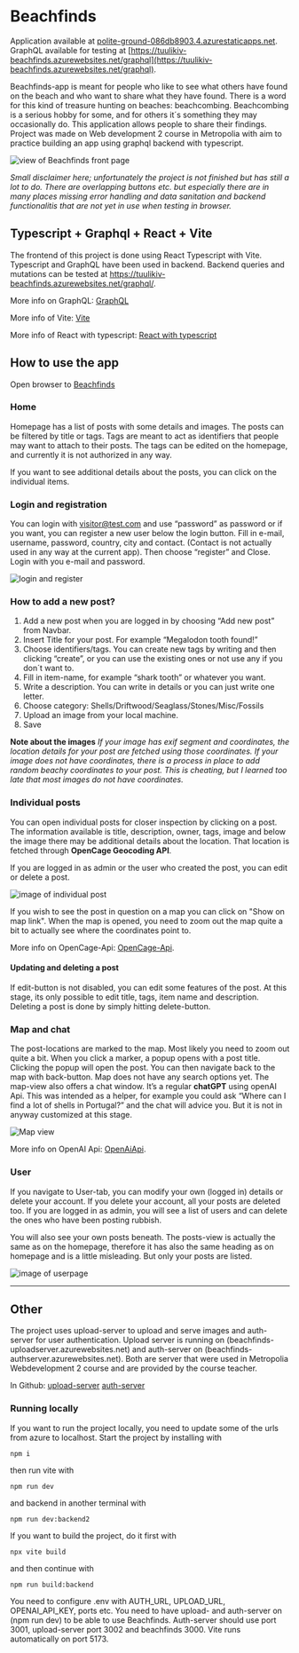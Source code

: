 # Beachfinds

Application available at [polite-ground-086db8903.4.azurestaticapps.net](https://polite-ground-086db8903.4.azurestaticapps.net).
GraphQL available for testing at [https://tuulikiv-beachfinds.azurewebsites.net/graphql](https://tuulikiv-beachfinds.azurewebsites.net/graphql).

Beachfinds-app is meant for people who like to see what others have found on the beach and who want to share what they have found. There is a word for this kind of treasure hunting on beaches: beachcombing. Beachcombing is a serious hobby for some, and for others it´s something they may occasionally do. This application allows people to share their findings. Project was made on Web development 2 course in Metropolia with aim to practice building an app using graphql backend with typescript.

![view of Beachfinds front page](<Screenshot 2024-03-14 at 17.20.21.png>)

*Small disclaimer here; unfortunately the project is not finished but has still a lot to do. There are overlapping buttons etc. but especially there are in many places missing error handling and data sanitation and backend functionalitis that are not yet in use when testing in browser.*

## Typescript + Graphql + React + Vite

The frontend of this project is done using React Typescript with Vite. 
Typescript and GraphQL have been used in backend. Backend queries and mutations can be tested at https://tuulikiv-beachfinds.azurewebsites.net/graphql/.

More info on GraphQL: [GraphQL](https://graphql.org)

More info of Vite: [Vite](https://vitejs.dev)

More info of React with typescript: [React with typescript](https://react.dev/learn/typescript)

## How to use the app

Open browser to [Beachfinds](https://polite-ground-086db8903.4.azurestaticapps.net)

### Home

Homepage has a list of posts with some details and images. The posts can be filtered by title or tags. Tags are meant to act as identifiers that people may want to attach to their posts. The tags can be edited on the homepage, and currently it is not authorized in any way.

If you want to see additional details about the posts, you can click on the individual items.

### Login and registration

You can login with visitor@test.com and use “password” as password or if you want, you can register a new user below the login button. Fill in e-mail, username, password, country, city and contact. (Contact is not actually used in any way at the current app). Then choose “register” and Close. Login with you e-mail and password.

![login and register](<Screenshot 2024-03-15 at 10.29.52.png>)

### How to add a new post?

1.  Add a new post when you are logged in by choosing “Add new post” from Navbar. 
2.  Insert Title for your post. For example “Megalodon tooth found!”
3.  Choose identifiers/tags. You can create new tags by writing and then clicking “create”, or you can use the existing ones or not use any if you don´t want to.
4.  Fill in item-name, for example “shark tooth” or whatever you want.
5.  Write a description. You can write in details or you can just write one letter.
6.  Choose category: Shells/Driftwood/Seaglass/Stones/Misc/Fossils
7.  Upload an image from your local machine.
8.  Save

**Note about the images**
*If your image has exif segment and coordinates, the location details for your post are fetched using those coordinates. If your image does not have coordinates, there is a process in place to add random beachy coordinates to your post. This is cheating, but I learned too late that most images do not have coordinates.*

### Individual posts

You can open individual posts for closer inspection by clicking on a post. The information available is title, description, owner, tags, image and below the image there may be additional details about the location. That location is fetched through **OpenCage Geocoding API**.

If you are logged in as admin or the user who created the post, you can edit or delete a post.

![image of individual post](<Screenshot 2024-03-14 at 18.19.34.png>)

If you wish to see the post in question on a map you can click on "Show on map link". When the map is opened, you need to zoom out the map quite a bit to actually see where the coordinates point to.

More info on OpenCage-Api: [OpenCage-Api](https://opencagedata.com).

#### Updating and deleting a post
If edit-button is not disabled, you can edit some features of the post. At this stage, its only possible to edit title, tags, item name and description. Deleting a post is done by simply hitting delete-button.

### Map and chat
The post-locations are marked to the map. Most likely you need to zoom out quite a bit. When you click a marker, a popup opens with a post title. Clicking the popup will open the post. You can then navigate back to the map with back-button. Map does not have any search options yet. The map-view also offers a chat window. It’s a regular **chatGPT** using openAI Api. This was intended as a helper, for example you could ask “Where can I find a lot of shells in Portugal?” and the chat will advice you. But it is not in anyway customized at this stage.

![Map view](<Screenshot 2024-03-14 at 18.35.06.png>)

More info on OpenAI Api: [OpenAiApi](https://openai.com/blog/openai-api).

### User

If you navigate to User-tab, you can modify your own (logged in) details or delete your account. If you delete your account, all your posts are deleted too. If you are logged in as admin, you will see a list of users and can delete the ones who have been posting rubbish.

You will also see your own posts beneath.  The posts-view is actually the same as on the homepage, therefore it has also the same heading as on homepage and is a little misleading. But only your posts are listed.

![image of userpage](<Screenshot 2024-03-15 at 10.28.11.png>)
________________________

## Other

The project uses upload-server to upload and serve images and auth-server for user authentication. Upload server is running on (beachfinds-uploadserver.azurewebsites.net) and auth-server on (beachfinds-authserver.azurewebsites.net).
Both are server that were used in Metropolia Webdevelopment 2 course and are provided by the course teacher.

In Github:  [upload-server](https://github.com/tuulikoo/upload_server)
            [auth-server](https://github.com/tuulikoo/auth_server)




### Running locally
If you want to run the project locally, you need to update some of the urls from azure to localhost. Start the project by installing with
```
npm i
```
then run vite with
```
npm run dev
```
and backend in another terminal with
```
npm run dev:backend2
```
If you want to build the project, do it first with 
```
npx vite build
```
and then continue with 
```
npm run build:backend
```
You need to configure .env with AUTH_URL, UPLOAD_URL, OPENAI_API_KEY, ports etc. You need to have upload- and auth-server on (npm run dev) to be able to use Beachfinds. Auth-server should use port 3001, upload-server port 3002 and beachfinds 3000. Vite runs automatically on port 5173.